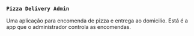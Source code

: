 ### `Pizza Delivery Admin`

Uma aplicação para encomenda de pizza e entrega ao domicilio.
Está é a app que o administrador controla as encomendas.
